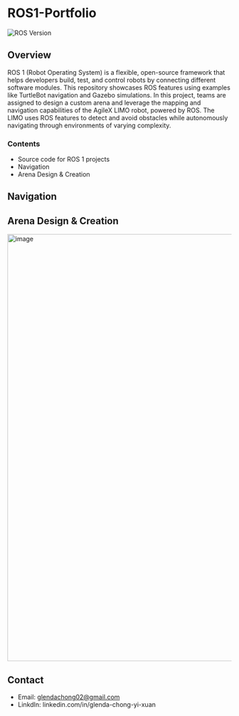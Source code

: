 # ROS1-Portfolio
![ROS Version](https://img.shields.io/badge/ROS-Melodic-brightgreen)

## Overview

ROS 1 (Robot Operating System) is a flexible, open-source framework that helps developers build, test, and control robots by connecting different software modules. This repository showcases ROS features using examples like TurtleBot navigation and Gazebo simulations. In this project, teams are assigned to design a custom arena and leverage the mapping and navigation capabilities of the AgileX LIMO robot, powered by ROS. The LIMO uses ROS features to detect and avoid obstacles while autonomously navigating through environments of varying complexity.

### Contents

- Source code for ROS 1 projects
- Navigation
- Arena Design & Creation

## Navigation

## Arena Design & Creation
<img width="1280" height="960" alt="image" src="https://github.com/user-attachments/assets/871ac11b-b055-4dc1-9c33-c7b02d24cf49" />

## Contact
- Email: glendachong02@gmail.com
- LinkdIn: linkedin.com/in/glenda-chong-yi-xuan
